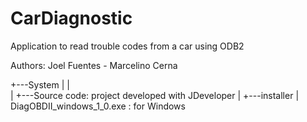CarDiagnostic
=============

Application to read trouble codes from a car using ODB2

Authors: Joel Fuentes - Marcelino Cerna


+---System
|   |   
|   +---Source code: project developed with JDeveloper
|   +---installer
|   	 DiagOBDII_windows_1_0.exe : for Windows
